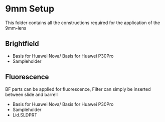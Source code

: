 # 9mm Setup

This folder contains all the constructions required for the application of the 9mm-lens


## Brightfield
- Basis for Huawei Nova/ Basis for Huawei P30Pro
- Sampleholder 

## Fluorescence
BF parts can be applied for fluorescence, Filter can simply be inserted between slide and barrell 
- Basis for Huawei Nova/ Basis for Huawei P30Pro
- Sampleholder 
- Lid.SLDPRT






